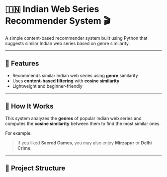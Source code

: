 # 🇮🇳 Indian Web Series Recommender System 🎬

A simple content-based recommender system built using Python that suggests similar Indian web series based on genre similarity.

---

## 📌 Features

- Recommends similar Indian web series using **genre** similarity
- Uses **content-based filtering** with **cosine similarity**
- Lightweight and beginner-friendly

---

## 🧠 How It Works

This system analyzes the **genres** of popular Indian web series and computes the **cosine similarity** between them to find the most similar ones.

For example:
> If you liked **Sacred Games**, you may also enjoy **Mirzapur** or **Delhi Crime**.

---

## 📁 Project Structure

